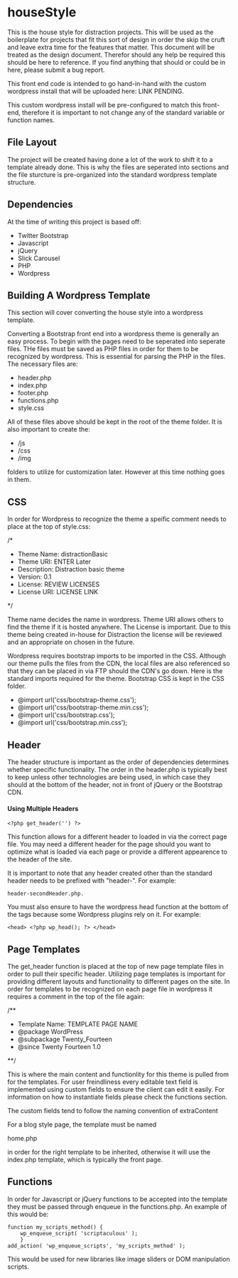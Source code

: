 # houseStyle

This is the house style for distraction projects. This will be used as the boilerplate for projects that fit this sort of design in order the skip the cruft and leave extra time for the features that matter. This document will be treated as the design document. Therefor should any help be required this should be here to reference. If you find anything that should or could be in here, please submit a bug report. 

This front end code is intended to go hand-in-hand with the custom wordpress install that will be uploaded here: LINK PENDING. 

This custom wordpress install will be pre-configured to match this front-end, therefore it is important to not change any of the standard variable or function names. 

## File Layout

The project will be created having done a lot of the work to shift it to a template already done. This is why the files are seperated into sections and the file sturcture is pre-organized into the standard wordpress template structure. 

## Dependencies

At the time of writing this project is based off: 
- Twitter Bootstrap
- Javascript
- jQuery
- Slick Carousel 
- PHP
- Wordpress

## Building A Wordpress Template

This section will cover converting the house style into a wordpress template.

Converting a Bootstrap front end into a wordpress theme is generally an easy process. To begin with the pages need to be seperated into seperate files. THe files must be saved as PHP files in order for them to be recognized by wordpress. This is essential for parsing the PHP in the files. The necessary files are: 

- header.php
- index.php
- footer.php
- functions.php
- style.css

All of these files above should be kept in the root of the theme folder. It is also important to create the:

* /js
* /css
* /img
  
folders to utilize for customization later. However at this time nothing goes in them.

## CSS

In order for Wordpress to recognize the theme a speific comment needs to place at the top of style.css: 

/*

- Theme Name: distractionBasic
- Theme URI: ENTER Later
- Description: Distraction basic theme
- Version: 0.1
- License: REVIEW LICENSES
- License URI: LICENSE LINK

*/

Theme name decides the name in wordpress. Theme URI allows others to find the theme if it is hosted anywhere. The License is important. Due to this theme being created in-house for Distraction the license will be reviewed and an appropriate on chosen in the future.

Wordpress requires bootstrap imports to be imported in the CSS. Although our theme pulls the files from the CDN, the local files are also referenced so that they can be placed in via FTP should the CDN's go down. Here is the standard imports required for the theme. Bootstrap CSS is kept in the CSS folder.

- @import url('css/bootstrap-theme.css');
- @import url('css/bootstrap-theme.min.css');
- @import url('css/bootstrap.css');
- @import url('css/bootstrap.min.css');

## Header 

The header structure is important as the order of dependencies determines whether specific functionality. The order in the header.php is typically best to keep unless other technologies are being used, in which case they should at the bottom of the header, not in front of jQuery or the Bootstrap CDN. 

#### Using Multiple Headers

    <?php get_header('') ?> 

This function allows for a different header to loaded in via the correct page file. You may need a different header for the page should you want to optimize what is loaded via each page or provide a different appearence to the header of the site. 

It is important to note that any header created other than the standard header needs to be prefixed with "header-". For example: 
    
    header-secondHeader.php.
You must also ensure to have the wordpress head function at the bottom of the <head> tags because some Wordpress plugins rely on it. For example: 

    <head> <?php wp_head(); ?> </head>

## Page Templates

The get_header function is placed at the top of new page template files in order to pull their specific header. Utilizing page templates is important for providing different layouts and functionality to different pages on the site. In order for templates to be recognized on each page file in wordpress it requires a comment in the top of the file again:

/**
 * Template Name: TEMPLATE PAGE NAME
 * @package WordPress
 * @subpackage Twenty_Fourteen
 * @since Twenty Fourteen 1.0
 
**/

This is where the main content and functionlity for this theme is pulled from for the templates. For user freindliness every editable text field is implemented using custom fields to ensure the client can edit it easily. For information on how to instantiate fields please check the functions section. 

The custom fields tend to follow the naming convention of extraContent

For a blog style page, the template must be named 

  home.php
  
in order for the right template to be inherited, otherwise it will use the index.php template, which is typically the front page. 


## Functions

In order for Javascript or jQuery functions to be accepted into the template they must be passed through enqueue in the functions.php. An example of this would be: 

    function my_scripts_method() {
        wp_enqueue_script( 'scriptaculous' );
        }
    add_action( 'wp_enqueue_scripts', 'my_scripts_method' );

This would be used for new libraries like image sliders or DOM manipulation scripts.
